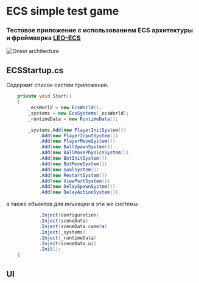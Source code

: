 # ECS simple test game

### Тестовое приложение с использованием ECS архитектуры и фреймворка [LEO-ECS](https://github.com/Leopotam/ecs)

![Onion architecture](/Assets/_Project/Images/readme/ecs_game.png)

## ECSStartup.cs

Содержит список систем приложения.

```C#
    private void Start()
    {
        _ecsWorld = new EcsWorld();
        _systems = new EcsSystems(_ecsWorld);
        _runtimeData = new RuntimeData();

        _systems.Add(new PlayerInitSystem())
            .Add(new PlayerInputSystem())
            .Add(new PlayerMoveSystem())
            .Add(new BallSpawnSystem())
            .Add(new BallMovePhysicsSystem())
            .Add(new BotInitSystem())
            .Add(new BotMoveSystem())
            .Add(new GoalSystem())
            .Add(new RestartSystem())
            .Add(new ViewPortSystem())
            .Add(new DelaySpawnSystem())
            .Add(new DelayActionSystem())
```
а также объектов для инъекции в эти же системы
```C#
            .Inject(configuration)
            .Inject(sceneData)
            .Inject(sceneData.camera)
            .Inject(_systems)
            .Inject(_runtimeData)
            .Inject(sceneData.ui)
            .Init();
    }
```




## UI
